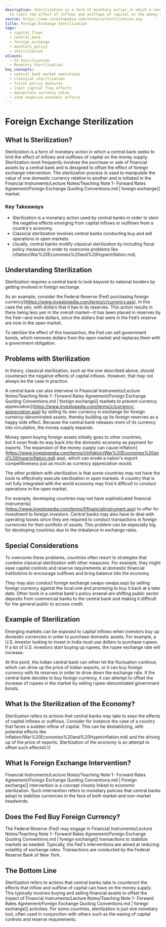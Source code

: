 ```yaml
---
description: Sterilization is a form of monetary action in which a central bank seeks
  to limit the effect of inflows and outflows of capital on the money supply.
source: https://www.investopedia.com/terms/s/sterilization.asp
title: Foreign Exchange Sterilization
tags:
  - capital_flows
  - central_bank
  - foreign_exchange
  - monetary_policy
  - sterilization
aliases:
  - FX Sterilization
  - Monetary Sterilization
key_concepts:
  - central bank market operations
  - classical sterilization
  - fiscal policy measures
  - limit capital flow effects
  - manipulate currency value
  - stem negative economic effects
---
```


# Foreign Exchange Sterilization
## What Is Sterilization?

Sterilization is a form of monetary action in which a central bank seeks to limit the effect of inflows and outflows of capital on the money supply. Sterilization most frequently involves the purchase or sale of financial assets by a central bank and is designed to offset the effect of foreign exchange intervention. The sterilization process is used to manipulate the value of one domestic currency relative to another and is initiated in the Financial Instruments/Lecture Notes/Teaching Note 1- Forward Rates Agreement/Foreign Exchange Quoting Conventions.md | foreign exchange]] market.

### Key Takeaways

- Sterilization is a monetary action used by central banks in order to stem the negative effects emerging from capital inflows or outflows from a country's economy.
- Classical sterilization involves central banks conducting buy and sell operations in open markets.
- Usually,  central banks modify classical sterilization by including fiscal policy measures in order to overcome problems like inflation/War%20Economies%20and%20Hyperinflation.md).

## Understanding Sterilization

Sterilization requires a central bank to look beyond its national borders by getting involved in foreign exchange.

As an example,  consider the Federal Reserve (Fed) purchasing foreign currency](https://www.investopedia.com/terms/c/currency.asp),  in this case the yen,  with dollars that it has in its reserves. This action results in there being less yen in the overall market—it has been placed in reserves by the Fed—and more dollars,  since the dollars that were in the Fed’s reserve are now in the open market.

To sterilize the effect of this transaction,  the Fed can sell government bonds,  which removes dollars from the open market and replaces them with a government obligation.

## Problems with Sterilization

In theory,  classical sterilization,  such as the one described above,  should counteract the negative effects of capital inflows. However,  that may not always be the case in practice.

A central bank can also intervene in Financial Instruments/Lecture Notes/Teaching Note 1- Forward Rates Agreement/Foreign Exchange Quoting Conventions.md | foreign exchange]] markets to prevent currency appreciation](https://www.investopedia.com/terms/c/currency-appreciation.asp) by selling its own currency in exchange for foreign currency-denominated assets,  thereby building up its foreign reserves as a happy side effect. Because the central bank releases more of its currency into circulation,  the money supply expands.

Money spent buying foreign assets initially goes to other countries,  but it soon finds its way back into the domestic economy as payment for exports. The expansion of the money supply can cause inflation](https://www.investopedia.com/terms/i/inflation/War%20Economies%20and%20Hyperinflation.md).asp),  which can erode a nation's export competitiveness just as much as currency appreciation would.

The other problem with sterilization is that some countries may not have the tools to effectively execute sterilization in open markets. A country that is not fully integrated with the world economy may find it difficult to conduct operations in the open market.

For example,  developing countries may not have sophisticated financial instruments](https://www.investopedia.com/terms/f/financialinstrument.asp) to offer for investment to foreign investors. Central banks may also have to deal with operating losses since they are required to conduct transactions in foreign currencies for their portfolio of assets. This problem can be especially big for developing countries due to the imbalance in exchange rates.

## Special Considerations

To overcome these problems,  countries often resort to strategies that combine classical sterilization with other measures. For example,  they might ease capital controls and reserve requirements at domestic financial institutions to encourage outflows and bring balance into the economy.

They may also conduct foreign exchange swaps-swaps.asp) by selling foreign currency against the local one and promising to buy it back at a later date. Other tools in a central bank's policy arsenal are shifting public sector deposits from commercial banks to the central bank and making it difficult for the general public to access credit.

## Example of Sterilization

Emerging markets can be exposed to capital inflows when investors buy up domestic currencies in order to purchase domestic assets. For example,  a U.S. investor looking to invest in India must use dollars to purchase rupees. If a lot of U.S. investors start buying up rupees,  the rupee exchange rate will increase.

At this point,  the Indian central bank can either let the fluctuation continue,  which can drive up the price of Indian exports,  or it can buy foreign currency with its reserves in order to drive down the exchange rate. If the central bank decides to buy foreign currency,  it can attempt to offset the increase of rupees in the market by selling rupee-denominated government bonds.

## What Is the Sterilization of the Economy?

Sterilization refers to actions that central banks may take to ease the effects of capital inflows or outflows. Consider for instance the case of a country that faces a sudden inflow of capital. This can be destabilizing,  with potential effects like inflation/War%20Economies%20and%20Hyperinflation.md) and the driving up of the price of exports. Sterilization of the economy is an attempt to offset such effects0.\1

## What Is Foreign Exchange Intervention?

Financial Instruments/Lecture Notes/Teaching Note 1- Forward Rates Agreement/Foreign Exchange Quoting Conventions.md | Foreign exchange]] intervention is a concept closely linked to economic sterilization. Such intervention refers to monetary policies that central banks adopt to stabilize currencies in the face of both market and non-market headwinds.

## Does the Fed Buy Foreign Currency?

The Federal Reserve (Fed) may engage in Financial Instruments/Lecture Notes/Teaching Note 1- Forward Rates Agreement/Foreign Exchange Quoting Conventions.md | foreign exchange]] transactions to stabilize markets as needed. Typically,  the Fed's interventions are aimed at reducing volatility of exchange rates. Transactions are conducted by the Federal Reserve Bank of New York.

## The Bottom Line

Sterilization refers to actions that central banks take to counteract the effects that inflow and outflow of capital can have on the money supply. This typically involves buying and selling financial assets to offset the impact of Financial Instruments/Lecture Notes/Teaching Note 1- Forward Rates Agreement/Foreign Exchange Quoting Conventions.md | foreign exchange]] activities. For some countries,  sterilization is just one monetary tool,  often used in conjunction with others such as the easing of capital controls and reserve requirements.

